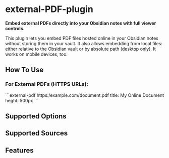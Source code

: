 # external-PDF-plugin

**Embed external PDFs directly into your Obsidian notes with full viewer controls.**

This plugin lets you embed PDF files hosted online in your Obsidian notes without storing them in your vault. It also allows embedding from local files: either relative to the Obsidian vault or by absolute path (desktop only). It works on mobile devices, too.

## How To Use
### For External PDFs (HTTPS URLs):

<codeblock>
```external-pdf
https:/example.com/document.pdf
title: My Online Document
heght: 500px
```
</codeblock>

## Supported Options

## Supported Sources

## Features
